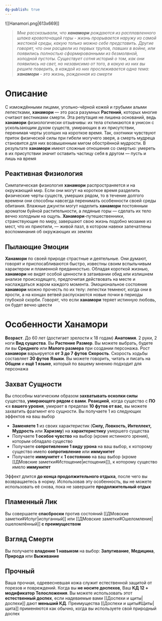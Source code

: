 ```yaml
---
dg-publish: true
---
```

![[Hanamori.png|613x669]]

> *Мне рассказывали, что **ханамори** рождаются из расплавленного шлака кровоточащей горы - жизнь прорывается наружу из самой жестокой среды, какую только можно себе представить. Другие говорят, что они расцвели из первых трупов, павших в войне, или появились полностью сформированными из безмолвной, холодной пустоты. Существует сотня историй о том, как они появились на свет, но независимо от того, в какую из них вы решите поверить, в каждой из них прослеживается одна тема: **ханамори** - это жизнь, рожденная из смерти*

# Описание

С измождёнными лицами, угольно-чёрной кожей и грубыми алыми лепестками, **ханамори** — это раса разумных **Растений**, которых многие считают вестниками смерти. Эта репутация не лишена оснований, ведь **ханамори** физиологически отзывчивы: их тела откликаются в унисон с ускользающим духом существ, умирающих в их присутствии, перенимая черты усопших на короткое время. Так, охотники чувствуют приток физической силы при гибели могучего зверя, а смерть мудреца становится для них возвышенным мигом обострённой мудрости. В результате **ханамори** имеют сложные отношения со смертью: умереть в их присутствии значит оставить частицу себя в другом — пусть и лишь на время

## Реактивная Физиология

Симпатическая физиология **ханамори** распространяется и на окружающий мир. Если они могут на короткое время разделить физические черты существ, умерших рядом, то в течение долгого времени они способны навсегда перенимать особенности своей среды обитания. Влажные джунгли могут наделить **ханамори** постоянным ароматом буйной растительности, а ледяные горы — сделать их тело вечно холодным на ощупь. **Ханамори**-путешественники, странствующие по миру, завершают свою жизнь подобно мозаике из мест, что их приютили, — живой пазл, в котором навеки запечатлены воспоминания об окружающих их землях

## Пылающие Эмоции

**Ханамори** по своей природе страстные и деятельные. Они думают, говорят и приспосабливаются быстро, известны своим вспыльчивым характером и пламенной преданностью. Обладая короткой жизнью, **ханамори** не видят особой ценности в затаивании обид или излишнем анализе происходящего, предпочитая действовать на месте и наслаждаться жаром каждого момента. Эмоциональное состояние **ханамори** можно прочесть по их телу: лепестки темнеют, когда они в ярости, а на концах ветвей распускаются новые почки в периоды глубокой скорби. Говорят, что если **ханамори** теряет истинную любовь, он будет вечно цвести

# Особенности Ханамори

**Возраст**. До 60 лет (достигает зрелости к 18 годам)
**Анатомия**. 2 руки, 2 ноги
**Вид существа**. Вы **Растение** 
**Размер**. Вы можете выбрать, будете ли вы **Среднего** или **Малого размера** при создании персонажа. Рост **ханамори** варьируется **от 3 до 7 футов**
**Скорость**. Скорость ходьбы составляет **30 футов**
**Языки**. Вы можете говорить, читать и писать на **Общем** и **ещё 1 языке**, который по вашему мнению подходит для персонажа

## Захват Сущности

Вы способны магическим образом **захватывать осколки силы** существа, **умирающего рядом с вами**. **Реакцией**, когда существо с **ПО <= вашего уровня**, умирает в пределах **10 футов от вас**, вы можете захватить фрагмент его сущности. Вы получаете 1 из следующих эффектов на ваш выбор

- **Заменяете 1** из своих характеристик (**Силу, Ловкость, Интеллект, Мудрость** или **Харизму**) на **характеристику** умершего существа
- Получаете **1 особое чувство** на выбор (кроме истинного зрения), которым обладало существо
- Получаете **сопротивление 1 виду урона** на ваш выбор, к которому существо имело **сопротивление** или **иммунитет**
- Получаете **иммунитет** к **1 состоянию** на ваш выбор (кроме [[ДМовские заметки#Истощение|истощения]]), к которому существо имело **иммунитет**

Эффект длится **до конца продолжительного отдыха**, после чего вы возвращаетесь в норму. Использовав эту особенность, вы не можете использовать её снова, пока не завершите **продолжительный отдых**

## Пламенный Лик

Вы совершаете **спасброски** против состояний [[ДМовские заметки#Испуг|испуганный]] или [[ДМовские заметки#Ошеломление|ошеломлённый]] **с преимуществом**

## Взгляд Смерти

Вы получаете **владение 1 навыком** на выбор: **Запугивание**, **Медицина**, **Природа** или **Выживание**

## Прочный

Ваша прочная, одревесневшая кожа служит естественной защитой от порезов и повреждений. Когда вы **не носите доспехов**, Ваш **КД 12 + модификатор Телосложения**. Вы можете использовать этот **естественный доспех**, если надеваемые вами [[Доспехи и щиты|доспехи]] дают **меньший КД**. Преимущества [[Доспехи и щиты#Щиты|щита]] применяются как обычно, когда вы используете свой природный доспех
